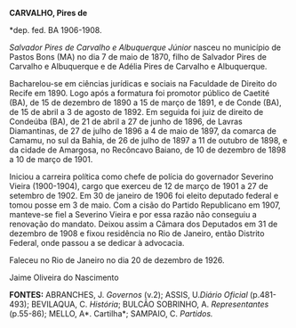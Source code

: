 **CARVALHO, Pires de**

\*dep. fed. BA 1906-1908.

*Salvador Pires de Carvalho e Albuquerque Júnior* nasceu no município de
Pastos Bons (MA) no dia 7 de maio de 1870, filho de Salvador Pires de
Carvalho e Albuquerque e de Adélia Pires de Carvalho e Albuquerque.

Bacharelou-se em ciências jurídicas e sociais na Faculdade de Direito do
Recife em 1890. Logo após a formatura foi promotor público de Caetité
(BA), de 15 de dezembro de 1890 a 15 de março de 1891, e de Conde (BA),
de 15 de abril a 3 de agosto de 1892. Em seguida foi juiz de direito de
Condeúba (BA), de 21 de abril a 27 de junho de 1896, de Lavras
Diamantinas, de 27 de julho de 1896 a 4 de maio de 1897, da comarca de
Camamu, no sul da Bahia, de 26 de julho de 1897 a 11 de outubro de 1898,
e da cidade de Amargosa, no Recôncavo Baiano, de 10 de dezembro de 1898
a 10 de março de 1901.

Iniciou a carreira política como chefe de polícia do governador Severino
Vieira (1900-1904), cargo que exerceu de 12 de março de 1901 a 27 de
setembro de 1902. Em 30 de janeiro de 1906 foi eleito deputado federal e
tomou posse em 3 de maio. Com a cisão do Partido Republicano em 1907,
manteve-se fiel a Severino Vieira e por essa razão não conseguiu a
renovação do mandato. Deixou assim a Câmara dos Deputados em 31 de
dezembro de 1908 e fixou residência no Rio de Janeiro, então Distrito
Federal, onde passou a se dedicar à advocacia.

Faleceu no Rio de Janeiro no dia 20 de dezembro de 1926.

Jaime Oliveira do Nascimento

**FONTES:** ABRANCHES, J. *Governos* (v.2); ASSIS, U.*Diário Oficial*
(p.481- 493); BEVILAQUA, C. *História*; BULCÃO SOBRINHO, A.
*Representantes* (p.55-86); MELLO, A*. Cartilha*; SAMPAIO, C.
*Partidos.*
